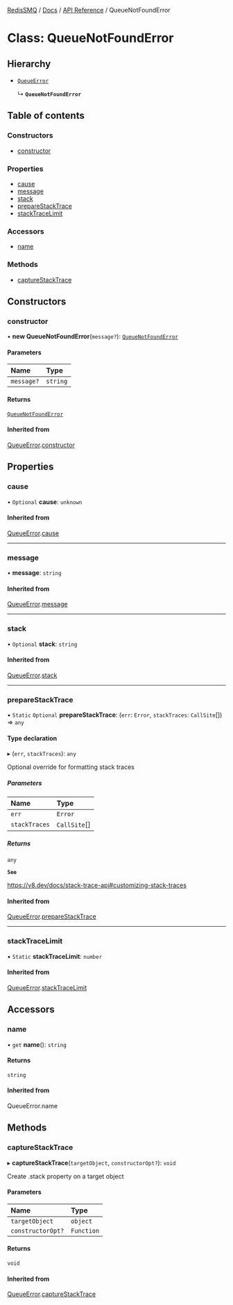 [RedisSMQ](../../../README.md) / [Docs](../../README.md) / [API Reference](../README.md) / QueueNotFoundError

# Class: QueueNotFoundError

## Hierarchy

- [`QueueError`](QueueError.md)

  ↳ **`QueueNotFoundError`**

## Table of contents

### Constructors

- [constructor](QueueNotFoundError.md#constructor)

### Properties

- [cause](QueueNotFoundError.md#cause)
- [message](QueueNotFoundError.md#message)
- [stack](QueueNotFoundError.md#stack)
- [prepareStackTrace](QueueNotFoundError.md#preparestacktrace)
- [stackTraceLimit](QueueNotFoundError.md#stacktracelimit)

### Accessors

- [name](QueueNotFoundError.md#name)

### Methods

- [captureStackTrace](QueueNotFoundError.md#capturestacktrace)

## Constructors

### constructor

• **new QueueNotFoundError**(`message?`): [`QueueNotFoundError`](QueueNotFoundError.md)

#### Parameters

| Name | Type |
| :------ | :------ |
| `message?` | `string` |

#### Returns

[`QueueNotFoundError`](QueueNotFoundError.md)

#### Inherited from

[QueueError](QueueError.md).[constructor](QueueError.md#constructor)

## Properties

### cause

• `Optional` **cause**: `unknown`

#### Inherited from

[QueueError](QueueError.md).[cause](QueueError.md#cause)

___

### message

• **message**: `string`

#### Inherited from

[QueueError](QueueError.md).[message](QueueError.md#message)

___

### stack

• `Optional` **stack**: `string`

#### Inherited from

[QueueError](QueueError.md).[stack](QueueError.md#stack)

___

### prepareStackTrace

▪ `Static` `Optional` **prepareStackTrace**: (`err`: `Error`, `stackTraces`: `CallSite`[]) => `any`

#### Type declaration

▸ (`err`, `stackTraces`): `any`

Optional override for formatting stack traces

##### Parameters

| Name | Type |
| :------ | :------ |
| `err` | `Error` |
| `stackTraces` | `CallSite`[] |

##### Returns

`any`

**`See`**

https://v8.dev/docs/stack-trace-api#customizing-stack-traces

#### Inherited from

[QueueError](QueueError.md).[prepareStackTrace](QueueError.md#preparestacktrace)

___

### stackTraceLimit

▪ `Static` **stackTraceLimit**: `number`

#### Inherited from

[QueueError](QueueError.md).[stackTraceLimit](QueueError.md#stacktracelimit)

## Accessors

### name

• `get` **name**(): `string`

#### Returns

`string`

#### Inherited from

QueueError.name

## Methods

### captureStackTrace

▸ **captureStackTrace**(`targetObject`, `constructorOpt?`): `void`

Create .stack property on a target object

#### Parameters

| Name | Type |
| :------ | :------ |
| `targetObject` | `object` |
| `constructorOpt?` | `Function` |

#### Returns

`void`

#### Inherited from

[QueueError](QueueError.md).[captureStackTrace](QueueError.md#capturestacktrace)
